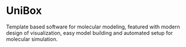 # UniBox
Template based software for molecular modeling, featured with modern design of visualization, easy model building and automated setup for molecular simulation.
